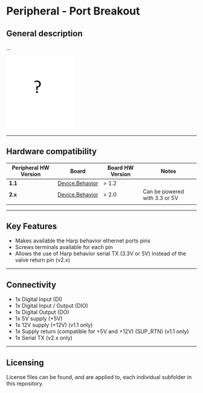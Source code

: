 # Peripheral - Port Breakout

## General description

...

!["Port Breakout PCB"](./Assets/pcb.png)

----

[//]: # (Tables can be generated using: https://www.tablesgenerator.com/markdown_tables)

## Hardware compatibility

| Peripheral HW Version 	| Board           	                                                | Board HW Version 	| Notes                            	|
|-----------------------	|-----------------	                                                |------------------	|----------------------------------	|
| **1.1**                   | [Device.Behavior](https://github.com/harp-tech/device.behavior) 	| > 1.2             |                                	|
| **2.x**                   | [Device.Behavior](https://github.com/harp-tech/device.behavior)   | > 2.0             | Can be powered with 3.3 or 5V 	|
|                       	|                 	                                                |                  	|                                  	|
----

## Key Features

* Makes available the Harp behavior ethernet ports pins
* Screws terminals available for each pin 
* Allows the use of Harp behavior serial TX (3.3V or 5V) instead of the valve return pin (v2.x)

----

## Connectivity

* 1x Digital Input (DI)
* 1x Digital Input / Output (DIO)
* 1x Digital Output (DO)
* 1x 5V supply (+5V)
* 1x 12V supply (+12V) (v1.1 only)
* 1x Supply return (compatible for +5V and +12V) (SUP_RTN) (v1.1 only)
* 1x Serial TX (v2.x only)

----

## Licensing

License files can be found, and are applied to, each individual subfolder in this repository.